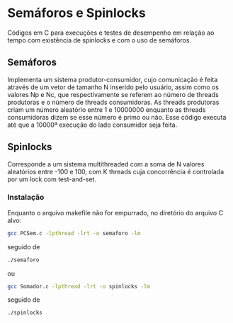 # Semáforos e Spinlocks
Códigos em C para execuções e testes de desempenho em relação ao tempo com existência de spinlocks e com o uso de semáforos.

## Semáforos
Implementa um sistema produtor-consumidor, cujo comunicação é feita através de um vetor de tamanho N inserido pelo usuário, assim como os valores Np e Nc, 
que respectivamente se referem ao número de threads produtoras e o número de threads consumidoras. As threads produtoras criam um número aleatório entre 1
e 10000000 enquanto as threads consumidoras dizem se esse número é primo ou não. Esse código executa até que a 10000ª execução do lado consumidor seja feita.

## Spinlocks
Corresponde a um sistema multithreaded com a soma de N valores aleatórios entre -100 e 100, com K threads cuja concorrência é controlada por um lock com test-and-set.

### Instalação
Enquanto o arquivo makefile não for empurrado, no diretório do arquivo C alvo:
```sh
gcc PCSem.c -lpthread -lrt -o semaforo -lm
```
seguido de 
```sh
./semaforo
```
ou
```sh
gcc Somador.c -lpthread -lrt -o spinlocks -lm
```
seguido de
```sh
./spinlocks
```
